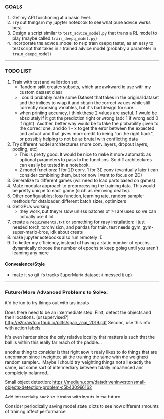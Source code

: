 ### GOALS
1. Get my API functioning at a basic level.
2. Try out things in my jupyter notebook to see what pure advice works best.
3. Design a script similar to `test_advice_model.py` that trains a RL model
to play (maybe called `train_deepq_model.py`)
4. Incorporate the advice_model to help train deepq faster, as an easy to test
script that takes in a trained advice model (probably a parameter in `train_deepq_model`)

-----

### TODO LIST
1. Train with test and validation set
    - Random split creates subsets, which are awkward to use
    with my custom dataset class
    - I could probably make some Dataset that takes in the
    original dataset and the indices to wrap it and obtain
    the correct values while still correctly exposing 
    variables, but it's bad design for sure.
    - when printing accuracy, i think these 2 values are useful. 1 would be absolutely if it got
    the prediction right or wrong (add 1 if wrong add 0 if right). Another, better way would be
    to take the probability given to the correct one, and do 1 - x to get the error between the
    expected and actual, and that gives more credit to being "on the right track", or possibly
    helping to not be as brutal with conflicting data
2. Try different model architectures (more conv layers, dropout layers, pooling, etc)
    - This is pretty good. It would be nice to make it more automatic as optional 
    parameters to pass to the functions. So diff architectures can easily be tested
    in a notebook.
    - 2 model functions: 1 for 2D conv, 1 for 3D conv (eventually later i can consider
    combining them, but for now i want to focus on 2D)
3. Generalize to different games (will need to load parts based on games)
4. Make modular approach to preprocessing the training data. This would be pretty unique to each game
(such as removing deaths).
5. Other configurables: loss function, learning rate, random sampler methods for dataloader, different batch sizes,
optimizers
6. Get GPUs working
    - they work, but theyre slow unless batches of >1 are used so we can actually use
    it lol
7. create a `requirements.txt` or something for easy installation: i just needed torch,
torchvision, and pandas for train. test needs gym, gym-super-mario-bros, idk about create
8. make jupyter notebooks also run remotely :D
9. To better my efficiency, instead of having a static number of epochs, dynamically choose the
number of epochs to keep going until you aren't learning any more

#### Convenience/Style
- make it so git lfs tracks SuperMario dataset (i messed it up)

-----

### Future/More Advanced Problems to Solve:
it'd be fun to try things out with tas inputs

Does there need to be an intermediate step:
First, detect the objects and their locations. (unsupervised?)
http://e2crawfo.github.io/pdfs/spair_aaai_2019.pdf
Second, use this info with action labels.

It's even harder since the only relative locality that matters
is such that the ball is within this really far reach of the
paddle...

another thing to consider is that right now it really likes to do things that
are uncommon since i weighted all the training the same with the weighted
random sampler... Maybe I should try weighting things not all exactly the same,
but some sort of intermediary between totally imbalanced and completely balanced...

Small object detection:
https://medium.com/datadriveninvestor/small-objects-detection-problem-c5b430996162

Add interactivity back so it trains with inputs in the future

Consider periodically saving model state_dicts to see how different amounts of training affect performance